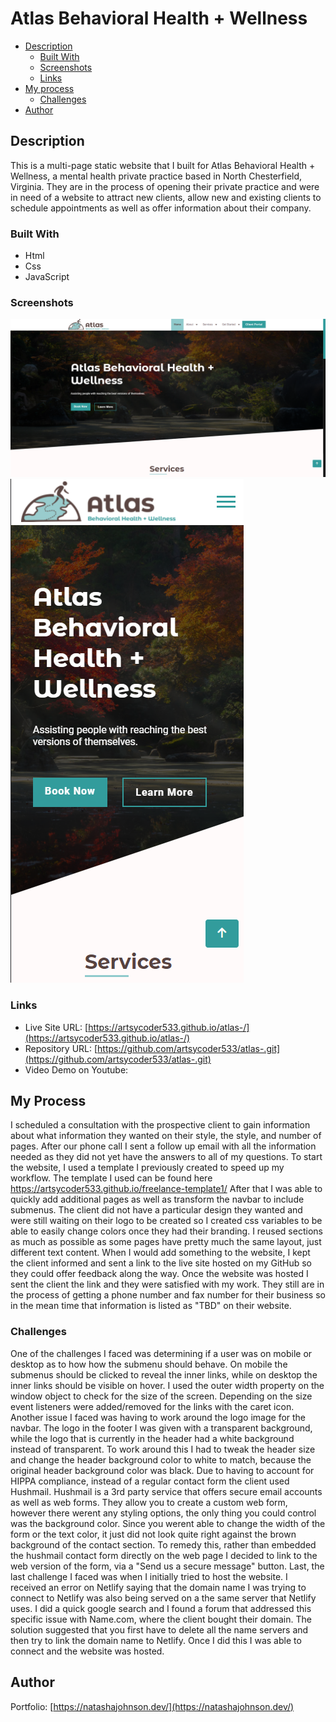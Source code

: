 # Atlas Behavioral Health + Wellness

- [Description](#description)
  - [Built With](#built-with)
  - [Screenshots](#screenshots)
  - [Links](#links)
- [My process](#my-process)
  - [Challenges](#challenges)
- [Author](#author)

## Description

This is a multi-page static website that I built for Atlas Behavioral Health + Wellness, a mental health private practice based in North Chesterfield, Virginia. They are in the process of opening their private practice and were in need of a website to attract new clients, allow new and existing clients to schedule appointments as well as offer information about their company.

### Built With
- Html
- Css
- JavaScript

### Screenshots

![Desktop Screenshot](images/atlas_desktop.png)
![Mobile Screenshot](images/atlas_mobile.png)

### Links

- Live Site URL: [https://artsycoder533.github.io/atlas-/](https://artsycoder533.github.io/atlas-/)
- Repository URL: [https://github.com/artsycoder533/atlas-.git](https://github.com/artsycoder533/atlas-.git)
- Video Demo on Youtube: []()

## My Process

I scheduled a consultation with the prospective client to gain information about what information they wanted on their style, the style, and number of pages.  After our phone call I sent a follow up email with all the information needed as they did not yet have the answers to all of my questions.  To start the website, I used a template I previously created to speed up my workflow.  The template I used can be found here https://artsycoder533.github.io/freelance-template1/ After that I was able to quickly add additional pages as well as transform the navbar to include submenus. The client did not have a particular design they wanted and were still waiting on their logo to be created so I created css variables to be able to easily change colors once they had their branding. I reused sections as much as possible as some pages have pretty much the same layout, just different text content. When I would add something to the website, I kept the client informed and sent a link to the live site hosted on my GitHub so they could offer feedback along the way.  Once the website was hosted I sent the client the link and they were satisfied with my work.  They still are in the process of getting a phone number and fax number for their business so in the mean time that information is listed as "TBD" on their website.

### Challenges 

One of the challenges I faced was determining if a user was on mobile or desktop as to how how the submenu should behave.  On mobile the submenus should be clicked to reveal the inner links, while on desktop the inner links should be visible on hover.  I used the outer width property on the window object to check for the size of the screen.  Depending on the size event listeners were added/removed for the links with the caret icon.  Another issue I faced was having to work around the logo image for the navbar.  The logo in the footer I was given with a transparent background, while the logo that is currently in the header had a white background instead of transparent. To work around this I had to tweak the header size and change the header background color to white to match, because the original header background color was black.  Due to having to account for HIPPA compliance, instead of a regular contact form the client used Hushmail.  Hushmail is a 3rd party service that offers secure email accounts as well as web forms.  They allow you to create a custom web form, however there werent any styling options, the only thing you could control was the background color.  Since you werent able to change the width of the form or the text color, it just did not look quite right against the brown background of the contact section.  To remedy this, rather than embedded the hushmail contact form directly on the web page I decided to link to the web version of the form, via a "Send us a secure message" button. Last, the last challenge I faced was when I initially tried to host the website.  I received an error on Netlify saying that the domain name I was trying to connect to Netlify was also being served on a the same server that Netlify uses.  I did a quick google search and I found a forum that addressed this specific issue with Name.com, where the client bought their domain.  The solution suggested that you first have to delete all the name servers and then try to link the domain name to Netlify.  Once I did this I was able to connect and the website was hosted.

## Author
Portfolio: [https://natashajohnson.dev/](https://natashajohnson.dev/)

